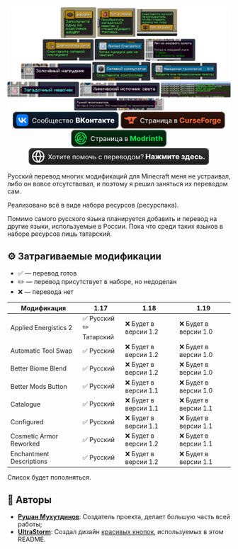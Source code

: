 <div align="center">
<img src="preview.png">
<a href="https://vk.com/mc4444"><img height="38" src="vk_vector.svg"></a>
<a href="https://www.curseforge.com/minecraft/texture-packs/forge-mods-ru-ru"><img height="38" src="curseforge_vector.svg"></a>
<a href="https://modrinth.com/resourcepack/mods-ru"><img height="38" src="modrinth_vector.svg"></a>
<a href="https://github.com/RushanM/Minecraft-Mods-Russian-Translation/wiki/%D0%9F%D0%BE%D0%BC%D0%BE%D1%89%D1%8C-%D1%81-%D0%BF%D0%B5%D1%80%D0%B5%D0%B2%D0%BE%D0%B4%D0%BE%D0%BC"><img height="38" src="generic-singular_vector.svg"></a>
</div>

Русский перевод многих модификаций для Minecraft меня не устраивал, либо он вовсе отсутствовал, и поэтому я решил заняться их переводом сам.

Реализовано всё в виде набора ресурсов (ресурспака).

Помимо самого русского языка планируется добавить и перевод на другие языки, используемые в России. Пока что среди таких языков в наборе ресурсов лишь татарский.

## ⚙️ Затрагиваемые модификации

* ✅ — перевод готов
* ✏️ — перевод присутствует в наборе, но недоделан
* ❌ — перевода нет

| Модификация              | 1.17                       | 1.18                  | 1.19                  |
| ------------------------ | -------------------------- | --------------------- | --------------------- |
| Applied Energistics 2    | ✅ Русский<br>✏️ Татарский | ❌ Будет в версии 1.2 | ❌ Будет в версии 1.0 |
| Automatic Tool Swap      | ✅ Русский                 | ❌ Будет в версии 1.2 | ❌ Будет в версии 1.0 |
| Better Biome Blend       | ✅ Русский                 | ❌ Будет в версии 1.2 | ❌ Будет в версии 1.0 |
| Better Mods Button       | ✅ Русский                 | ❌ Будет в версии 1.1 | ❌ Будет в версии 1.0 |
| Catalogue                | ✅ Русский                 | ❌ Будет в версии 1.1 | ❌ Будет в версии 1.1 |
| Configured               | ✅ Русский                 | ❌ Будет в версии 1.1 | ❌ Будет в версии 1.1 |
| Cosmetic Armor Reworked  | ✅ Русский                 | ❌ Будет в версии 1.2 | ❌ Будет в версии 1.1 |
| Enchantment Descriptions | ✅ Русский                 | ❌ Будет в версии 1.2 | ❌ Будет в версии 1.1 |

Список будет пополняться.

## 📛 Авторы

* [**Рушан Мухутдинов**](https://github.com/RushanM): Создатель проекта, делает большую часть всей работы;
* [**UltraStorm**](https://github.com/intergrav): Создал дизайн [красивых кнопок](https://github.com/intergrav/devins-badges), используемых в этом README.
